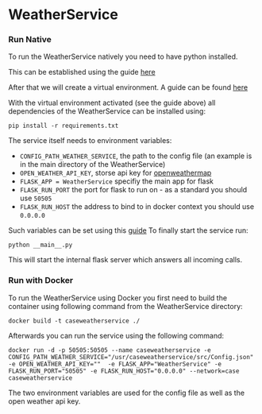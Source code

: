 # WeatherService


### Run Native

To run the WeatherService natively you need to have python installed.

This can be established using the guide [here](https://realpython.com/installing-python/)

After that we will create a virtual environment. A guide can be found [here](https://www.freecodecamp.org/news/how-to-setup-virtual-environments-in-python/)

With the virtual environment activated (see the guide above) all dependencies of the WeatherService can be installed using:

`pip install -r requirements.txt`

The service itself needs to environment variables:
 * `CONFIG_PATH_WEATHER_SERVICE`, the path to the config file (an example is in the main directory of the WeatherService)
 * `OPEN_WEATHER_API_KEY`, storse api key for [openweathermap](https://openweathermap.org/)
 * `FLASK_APP = WeatherService` specifiy the main app for flask
 * `FLASK_RUN_PORT` the port for flask to run on - as a standard you should use `50505`
 * `FLASK_RUN_HOST` the address to bind to in docker context you should use `0.0.0.0`

Such variables can be set using this [guide](https://www.twilio.com/blog/2017/01/how-to-set-environment-variables.html)
To finally start the service run:

`python __main__.py`

This will start the internal flask server which answers all incoming calls.
### Run with Docker
To run the WeatherService using Docker you first need to build the container using following command from the WeatherService directory:

`docker build -t caseweatherservice ./`

Afterwards you can run the service using the following command:

`docker run -d -p 50505:50505 --name caseweatherservice -e CONFIG_PATH_WEATHER_SERVICE="/usr/caseweatherservice/src/Config.json" -e OPEN_WEATHER_API_KEY=""  -e FLASK_APP="WeatherService" -e FLASK_RUN_PORT="50505" -e FLASK_RUN_HOST="0.0.0.0" --network=case caseweatherservice`

The two environment variables are used for the config file as well as the open weather api key.
